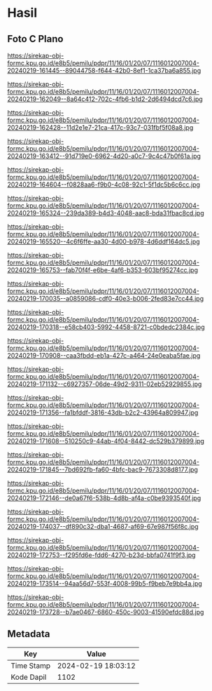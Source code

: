 # Hasil

## Foto C Plano

https://sirekap-obj-formc.kpu.go.id/e8b5/pemilu/pdpr/11/16/01/20/07/1116012007004-20240219-161445--89044758-f644-42b0-8ef1-1ca37ba6a855.jpg

https://sirekap-obj-formc.kpu.go.id/e8b5/pemilu/pdpr/11/16/01/20/07/1116012007004-20240219-162049--8a64c412-702c-4fb6-b1d2-2d6494dcd7c6.jpg

https://sirekap-obj-formc.kpu.go.id/e8b5/pemilu/pdpr/11/16/01/20/07/1116012007004-20240219-162428--11d2e1e7-21ca-417c-93c7-031fbf5f08a8.jpg

https://sirekap-obj-formc.kpu.go.id/e8b5/pemilu/pdpr/11/16/01/20/07/1116012007004-20240219-163412--91d719e0-6962-4d20-a0c7-9c4c47b0f61a.jpg

https://sirekap-obj-formc.kpu.go.id/e8b5/pemilu/pdpr/11/16/01/20/07/1116012007004-20240219-164604--f0828aa6-f9b0-4c08-92c1-5f1dc5b6c6cc.jpg

https://sirekap-obj-formc.kpu.go.id/e8b5/pemilu/pdpr/11/16/01/20/07/1116012007004-20240219-165324--239da389-b4d3-4048-aac8-bda31fbac8cd.jpg

https://sirekap-obj-formc.kpu.go.id/e8b5/pemilu/pdpr/11/16/01/20/07/1116012007004-20240219-165520--4c6f6ffe-aa30-4d00-b978-4d6ddf164dc5.jpg

https://sirekap-obj-formc.kpu.go.id/e8b5/pemilu/pdpr/11/16/01/20/07/1116012007004-20240219-165753--fab70f4f-e6be-4af6-b353-603bf95274cc.jpg

https://sirekap-obj-formc.kpu.go.id/e8b5/pemilu/pdpr/11/16/01/20/07/1116012007004-20240219-170035--a0859086-cdf0-40e3-b006-2fed83e7cc44.jpg

https://sirekap-obj-formc.kpu.go.id/e8b5/pemilu/pdpr/11/16/01/20/07/1116012007004-20240219-170318--e58cb403-5992-4458-8721-c0bdedc2384c.jpg

https://sirekap-obj-formc.kpu.go.id/e8b5/pemilu/pdpr/11/16/01/20/07/1116012007004-20240219-170908--caa3fbdd-eb1a-427c-a464-24e0eaba5fae.jpg

https://sirekap-obj-formc.kpu.go.id/e8b5/pemilu/pdpr/11/16/01/20/07/1116012007004-20240219-171132--c6927357-06de-49d2-9311-02eb52929855.jpg

https://sirekap-obj-formc.kpu.go.id/e8b5/pemilu/pdpr/11/16/01/20/07/1116012007004-20240219-171356--fa1bfddf-3816-43db-b2c2-43964a809947.jpg

https://sirekap-obj-formc.kpu.go.id/e8b5/pemilu/pdpr/11/16/01/20/07/1116012007004-20240219-171608--510250c9-44ab-4f04-8442-dc529b379899.jpg

https://sirekap-obj-formc.kpu.go.id/e8b5/pemilu/pdpr/11/16/01/20/07/1116012007004-20240219-171845--7bd692fb-fa60-4bfc-bac9-7673308d8177.jpg

https://sirekap-obj-formc.kpu.go.id/e8b5/pemilu/pdpr/11/16/01/20/07/1116012007004-20240219-172146--de0a67f6-538b-4d8b-af4a-c0be9393540f.jpg

https://sirekap-obj-formc.kpu.go.id/e8b5/pemilu/pdpr/11/16/01/20/07/1116012007004-20240219-174037--df890c32-dba1-4687-af69-67e987f56f8c.jpg

https://sirekap-obj-formc.kpu.go.id/e8b5/pemilu/pdpr/11/16/01/20/07/1116012007004-20240219-172753--f295fd6e-fdd6-4270-b23d-bbfa0741f9f3.jpg

https://sirekap-obj-formc.kpu.go.id/e8b5/pemilu/pdpr/11/16/01/20/07/1116012007004-20240219-173514--94aa56d7-553f-4008-99b5-f9beb7e9bb4a.jpg

https://sirekap-obj-formc.kpu.go.id/e8b5/pemilu/pdpr/11/16/01/20/07/1116012007004-20240219-173728--b7ae0467-6860-450c-9003-41590efdc88d.jpg


## Metadata

| Key        | Value               |
| ---------- | ------------------- |
| Time Stamp | 2024-02-19 18:03:12 |
| Kode Dapil | 1102                |



